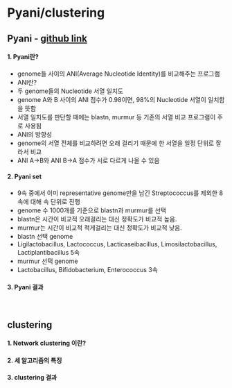 Pyani/clustering
====================
## Pyani - [github link](https://github.com/widdowquinn/pyani)

#### 1. Pyani란?
- genome들 사이의 ANI(Average Nucleotide Identity)를 비교해주는 프로그램
- ANI란?
 - 두 genome들의 Nucleotide 서열 일치도
 - genome A와 B 사이의 ANI 점수가 0.98이면, 98%의 Nucleotide 서열이 일치함을 뜻함
 - 서열 일치도를 판단할 때에는 blastn, murmur 등 기존의 서열 비교 프로그램이 주로 사용됨
- ANI의 방향성
 - genome의 서열 전체를 비교하려면 오래 걸리기 때문에 한 서열을 일정 단위로 잘라서 비교
 - ANI A->B와 ANI B->A 점수가 서로 다르게 나올 수 있음

#### 2. Pyani set
 - 9속 중에서 이미 representative genome만을 남긴 Streptococcus를 제외한 8속에 대해 속 단위로 진행
 - genome 수 1000개를 기준으로 blastn과 murmur를 선택
  - blastn은 시간이 비교적 오래걸리는 대신 정확도가 비교적 높음.
  - murmur는 시간이 비교적 적게걸리는 대신 정확도가 비교적 낮음.
  - blastn 선택 genome
   - Ligilactobacillus, Lactococcus, Lacticaseibacillus, Limosilactobacillus, Lactiplantibacillus 5속
  - murmur 선택 genome
   - Lactobacillus, Bifidobacterium, Enterococcus 3속
  

#### 3. Pyani 결과
<br/>

## clustering

#### 1. Network clustering 이란?

#### 2. 세 알고리즘의 특징

#### 3. clustering 결과
